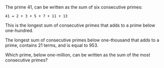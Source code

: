The prime 41, can be written as the sum of six consecutive primes:

	41 = 2 + 3 + 5 + 7 + 11 + 13

This is the longest sum of consecutive primes that adds to a prime below one-hundred.

The longest sum of consecutive primes below one-thousand that adds to a prime,
contains 21 terms, and is equal to 953.

Which prime, below one-million, can be written as the sum of the most consecutive primes?

